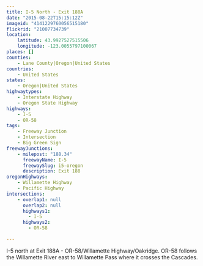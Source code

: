 ```yaml
---
title: I-5 North - Exit 188A
date: "2015-08-22T15:15:12Z"
imageid: "4141229760056515180"
flickrid: "21007734739"
location:
    latitude: 43.9927527515506
    longitude: -123.0055797100067
places: []
counties:
    - Lane County|Oregon|United States
countries:
    - United States
states:
    - Oregon|United States
highwaytypes:
    - Interstate Highway
    - Oregon State Highway
highways:
    - I-5
    - OR-58
tags:
    - Freeway Junction
    - Intersection
    - Big Green Sign
freewayJunctions:
    - milepost: "188.34"
      freewayName: I-5
      freewaySlug: i5-oregon
      description: Exit 188
oregonHighways:
    - Willamette Highway
    - Pacific Highway
intersections:
    - overlap1: null
      overlap2: null
      highways1:
        - I-5
      highways2:
        - OR-58

---
```

I-5 north at Exit 188A - OR-58/Willamette Highway/Oakridge.  OR-58 follows the Willamette River east to Willamette Pass where it crosses the Cascades.